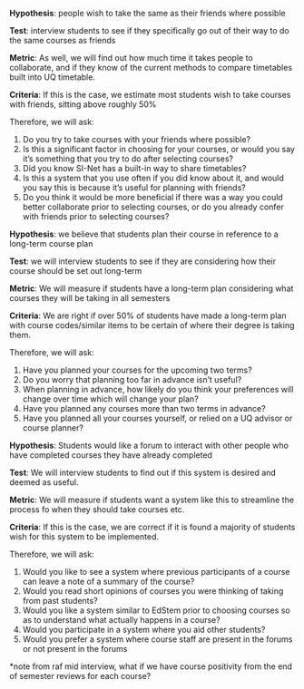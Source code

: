 **Hypothesis**: people wish to take the same as their friends where possible

**Test**: interview students to see if they specifically go out of their way to do the same courses as friends

**Metric**: As well, we will find out how much time it takes people to collaborate, and if they know of the current methods to compare timetables built into UQ timetable.

**Criteria**: If this is the case, we estimate most students wish to take courses with friends, sitting above roughly 50%

Therefore, we will ask:
1) Do you try to take courses with your friends where possible?
2) Is this a significant factor in choosing for your courses, or would you say it’s something that you try to do after selecting courses?
3) Did you know SI-Net has a built-in way to share timetables?
4) Is this a system that you use often if you did know about it, and would you say this is because it’s useful for planning with friends?
5) Do you think it would be more beneficial if there was a way you could better collaborate prior to selecting courses, or do you already confer with friends prior to selecting courses?



**Hypothesis**: we believe that students plan their course in reference to a long-term course plan

**Test**: we will interview students to see if they are considering how their course should be set out long-term

**Metric**: We will measure if students have a long-term plan considering what courses they will be taking in all semesters

**Criteria**: We are right if over 50% of students have made a long-term plan with course codes/similar items to be certain of where their degree is taking them.

Therefore, we will ask:
1) Have you planned your courses for the upcoming two terms?
2) Do you worry that planning too far in advance isn’t useful?
3) When planning in advance, how likely do you think your preferences will change over time which will change your plan?
4) Have you planned any courses more than two terms in advance?
5) Have you planned all your courses yourself, or relied on a UQ advisor or course planner?



**Hypothesis**: Students would like a forum to interact with other people who have completed courses they have already completed

**Test**: We will interview students to find out if this system is desired and deemed as useful.

**Metric**: We will measure if students want a system like this to streamline the process fo when they should take courses etc. 

**Criteria**: If this is the case, we are correct if it is found a majority of students wish for this system to be implemented.

Therefore, we will ask:
1) Would you like to see a system where previous participants of a course can leave a note of a summary of the course?
2) Would you read short opinions of courses you were thinking of taking from past students?
3) Would you like a system similar to EdStem prior to choosing courses so as to understand what actually happens in a course?
4) Would you participate in a system where you aid other students?
5) Would you prefer a system where course staff are present in the forums or not present in the forums

*note from raf mid interview, what if we have course positivity from the end of semester reviews for each course?